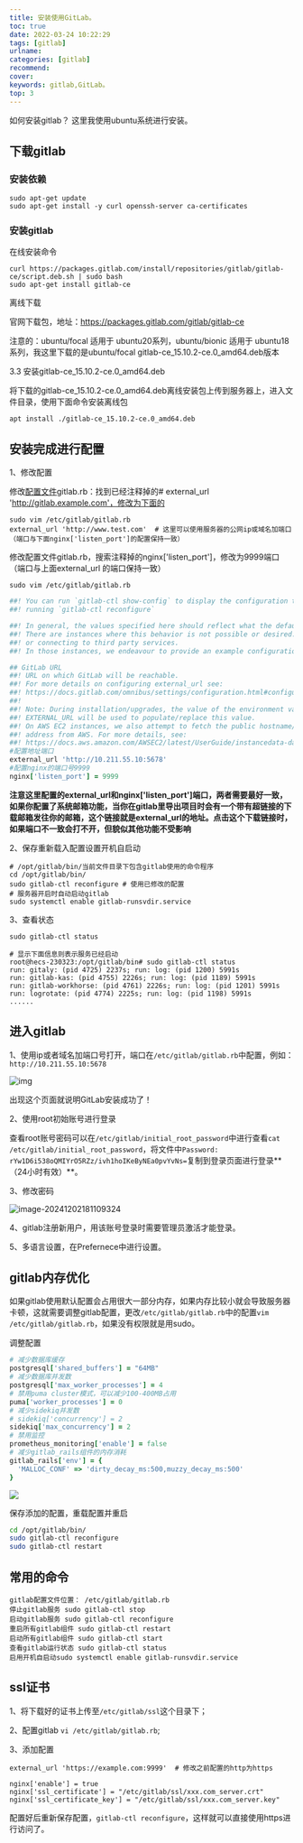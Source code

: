 ```yaml
---
title: 安装使用GitLab。
toc: true
date: 2022-03-24 10:22:29
tags: [gitlab]
urlname:
categories: [gitlab]
recommend:
cover:
keywords: gitlab,GitLab。
top: 3
---
```


如何安装gitlab？
这里我使用ubuntu系统进行安装。

<!-- more -->

## 下载gitlab

### 安装依赖

```shell
sudo apt-get update
sudo apt-get install -y curl openssh-server ca-certificates
```

### 安装gitlab

在线安装命令

```shell
curl https://packages.gitlab.com/install/repositories/gitlab/gitlab-ce/script.deb.sh | sudo bash
sudo apt-get install gitlab-ce
```

离线下载

官网下载包，地址：https://packages.gitlab.com/gitlab/gitlab-ce

注意的：ubuntu/focal 适用于 ubuntu20系列，ubuntu/bionic 适用于 ubuntu18 系列，我这里下载的是ubuntu/focal  gitlab-ce_15.10.2-ce.0_amd64.deb版本

3.3 安装gitlab-ce_15.10.2-ce.0_amd64.deb

将下载的gitlab-ce_15.10.2-ce.0_amd64.deb离线安装包上传到服务器上，进入文件目录，使用下面命令安装离线包
```shell
apt install ./gitlab-ce_15.10.2-ce.0_amd64.deb
```

## **安装完成进行配置** 

1、修改配置

修改[配置文件](https://so.csdn.net/so/search?q=配置文件&spm=1001.2101.3001.7020)gitlab.rb：找到已经注释掉的# external_url 'http://gitlab.example.com'，修改为下面的

```shell
sudo vim /etc/gitlab/gitlab.rb
external_url 'http://www.test.com'  # 这里可以使用服务器的公网ip或域名加端口（端口与下面nginx['listen_port']的配置保持一致）
```

修改配置文件gitlab.rb，搜索注释掉的nginx['listen_port']，修改为9999端口（端口与上面external_url 的端口保持一致）

```shell
sudo vim /etc/gitlab/gitlab.rb
```

```rb
##! You can run `gitlab-ctl show-config` to display the configuration that will be generated by
##! running `gitlab-ctl reconfigure`

##! In general, the values specified here should reflect what the default value of the attribute will be.
##! There are instances where this behavior is not possible or desired. For example, when providing passwords,
##! or connecting to third party services.
##! In those instances, we endeavour to provide an example configuration.

## GitLab URL
##! URL on which GitLab will be reachable.
##! For more details on configuring external_url see:
##! https://docs.gitlab.com/omnibus/settings/configuration.html#configuring-the-external-url-for-gitlab
##!
##! Note: During installation/upgrades, the value of the environment variable
##! EXTERNAL_URL will be used to populate/replace this value.
##! On AWS EC2 instances, we also attempt to fetch the public hostname/IP
##! address from AWS. For more details, see:
##! https://docs.aws.amazon.com/AWSEC2/latest/UserGuide/instancedata-data-retrieval.html
#配置地址端口
external_url 'http://10.211.55.10:5678'
#配置nginx的端口号9999
nginx['listen_port'] = 9999
```

**注意这里配置的external_url和nginx['listen_port']端口，两者需要最好一致，如果你配置了系统邮箱功能，当你在gitlab里导出项目时会有一个带有超链接的下载邮箱发往你的邮箱，这个链接就是external_url的地址。点击这个下载链接时，如果端口不一致会打不开，但貌似其他功能不受影响**

2、保存重新载入配置设置开机自启动

```shell
# /opt/gitlab/bin/当前文件目录下包含gitlab使用的命令程序
cd /opt/gitlab/bin/ 
sudo gitlab-ctl reconfigure # 使用已修改的配置
# 服务器开启时自动启动gitlab
sudo systemctl enable gitlab-runsvdir.service
```

3、查看状态

```shell
sudo gitlab-ctl status

# 显示下面信息则表示服务已经启动
root@hecs-230323:/opt/gitlab/bin# sudo gitlab-ctl status
run: gitaly: (pid 4725) 2237s; run: log: (pid 1200) 5991s
run: gitlab-kas: (pid 4755) 2226s; run: log: (pid 1189) 5991s
run: gitlab-workhorse: (pid 4761) 2226s; run: log: (pid 1201) 5991s
run: logrotate: (pid 4774) 2225s; run: log: (pid 1198) 5991s
......
```

## 进入gitlab

1、使用ip或者域名加端口号打开，端口在`/etc/gitlab/gitlab.rb`中配置，例如：`http://10.211.55.10:5678`

![img](/images/gitlab-login.png)

出现这个页面就说明GitLab安装成功了！

2、使用root初始账号进行登录

查看root账号密码可以在`/etc/gitlab/initial_root_password`中进行查看`cat /etc/gitlab/initial_root_password`，将文件中`Password: rYw1D6i538oQMIYrO5RZz/ivh1hoIKeByNEa0pvYvNs=`复制到登录页面进行登录**（24小时有效）**。

3、修改密码

![image-20241202181109324](/images/update-account.png)

4、gitlab注册新用户，用该账号登录时需要管理员激活才能登录。

5、多语言设置，在Prefernece中进行设置。

## gitlab内存优化

如果gitlab使用默认配置会占用很大一部分内存，如果内存比较小就会导致服务器卡顿，这就需要调整gitlab配置，更改`/etc/gitlab/gitlab.rb`中的配置`vim /etc/gitlab/gitlab.rb`，如果没有权限就是用sudo。

调整配置

```rb
# 减少数据库缓存
postgresql['shared_buffers'] = "64MB"
# 减少数据库并发数
postgresql['max_worker_processes'] = 4
# 禁用puma cluster模式，可以减少100-400MB占用
puma['worker_processes'] = 0
# 减少sidekiq并发数
# sidekiq['concurrency'] = 2
sidekiq['max_concurrency'] = 2
# 禁用监控
prometheus_monitoring['enable'] = false
# 减少gitlab_rails组件的内存消耗
gitlab_rails['env'] = {
  'MALLOC_CONF' => 'dirty_decay_ms:500,muzzy_decay_ms:500'
}
```

![](/images/gitlab-config.png)

保存添加的配置，重载配置并重启

```sh
cd /opt/gitlab/bin/
sudo gitlab-ctl reconfigure
sudo gitlab-ctl restart
```

## 常用的命令

```
gitlab配置文件位置： /etc/gitlab/gitlab.rb
停止gitlab服务 sudo gitlab-ctl stop ​
启动gitlab服务 sudo gitlab-ctl reconfigure ​
重启所有gitlab组件 sudo gitlab-ctl restart ​
启动所有gitlab组件 sudo gitlab-ctl start
查看gitlab运行状态 sudo gitlab-ctl status
启用开机自启动sudo systemctl enable gitlab-runsvdir.service
```

## ssl证书

1、将下载好的证书上传至`/etc/gitlab/ssl`这个目录下；

2、配置gitlab `vi /etc/gitlab/gitlab.rb`;

3、添加配置

```
external_url 'https://example.com:9999'  # 修改之前配置的http为https

nginx['enable'] = true
nginx['ssl_certificate'] = "/etc/gitlab/ssl/xxx.com_server.crt"
nginx['ssl_certificate_key'] = "/etc/gitlab/ssl/xxx.com_server.key"
```

配置好后重新保存配置，`gitlab-ctl reconfigure`，这样就可以直接使用https进行访问了。
